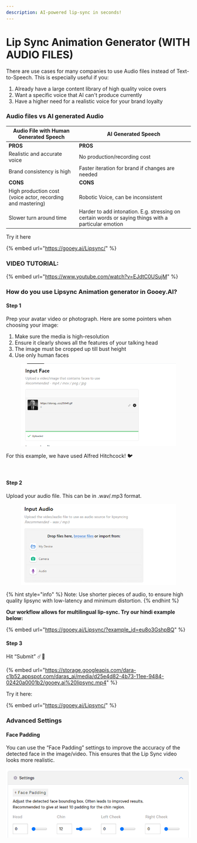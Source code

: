 ```yaml
---
description: AI-powered lip-sync in seconds!
---
```


# Lip Sync Animation Generator (WITH AUDIO FILES)

There are use cases for many companies to use Audio files instead of Text-to-Speech. This is especially useful if you:

1. Already have a large content library of high quality voice overs
2. Want a specific voice that AI can't produce currently
3. Have a higher need for a realistic voice for your brand loyalty&#x20;

### Audio files vs AI generated Audio <a href="#cu1xpothtpzq" id="cu1xpothtpzq"></a>

| Audio File with Human Generated Speech                      | AI Generated Speech                                                                                  |
| ----------------------------------------------------------- | ---------------------------------------------------------------------------------------------------- |
| **PROS**                                                    | **PROS**                                                                                             |
| Realistic and accurate voice                                | No production/recording cost                                                                         |
| Brand consistency is high                                   | Faster iteration for brand if changes are needed                                                     |
| **CONS**                                                    | **CONS**                                                                                             |
| High production cost (voice actor, recording and mastering) | Robotic Voice, can be inconsistent                                                                   |
| Slower turn around time                                     | Harder to add intonation. E.g. stressing on certain words or saying things with a particular emotion |

Try it here

{% embed url="https://gooey.ai/Lipsync/" %}

### VIDEO TUTORIAL: <a href="#id-7e9v4rbb98rg" id="id-7e9v4rbb98rg"></a>

{% embed url="https://www.youtube.com/watch?v=EJdtC0USujM" %}

### How do you use Lipsync Animation generator in Gooey.AI? <a href="#id-7e9v4rbb98rg" id="id-7e9v4rbb98rg"></a>

#### Step 1 <a href="#id-3akkpf7ao60t" id="id-3akkpf7ao60t"></a>

Prep your avatar video or photograph. Here are some pointers when choosing your image:

1. Make sure the media is high-resolution
2. Ensure it clearly shows all the features of your talking head
3. The image must be cropped up till bust height
4. Use only human faces

<figure><img src="../../.gitbook/assets/Screenshot 2024-01-03 120136.png" alt=""><figcaption></figcaption></figure>

For this example, we have used Alfred Hitchcock! :bird:

<figure><img src="https://storage.googleapis.com/dara-c1b52.appspot.com/daras_ai/media/8c1b1f02-5f66-11ed-a8a9-02420a0000aa/ezgif-5-4ccc215641.gif" alt="" width="375"><figcaption></figcaption></figure>

#### Step 2 <a href="#id-5v4axqcj5yym" id="id-5v4axqcj5yym"></a>

Upload your audio file. This can be in .wav/.mp3 format.&#x20;

<figure><img src="../../.gitbook/assets/Screenshot 2024-01-03 120430.png" alt=""><figcaption></figcaption></figure>



{% hint style="info" %}
Note: Use shorter pieces of audio, to ensure high quality lipsync with low-latency and minimum distortion.
{% endhint %}

**Our workflow allows for multilingual lip-sync. Try our hindi example below:**

{% embed url="https://gooey.ai/Lipsync/?example_id=eu8o3GshpBQ" %}

#### Step 3 <a href="#q7xfnhgt39oc" id="q7xfnhgt39oc"></a>

Hit “Submit” :comet::rocket:

{% embed url="https://storage.googleapis.com/dara-c1b52.appspot.com/daras_ai/media/d25e4d82-4b73-11ee-9484-02420a0001b2/gooey.ai%20lipsync.mp4" %}

Try it here:

{% embed url="https://gooey.ai/Lipsync/" %}

### Advanced Settings <a href="#bek5b9uth2re" id="bek5b9uth2re"></a>

#### Face Padding <a href="#id-7micoj491pkj" id="id-7micoj491pkj"></a>

You can use the “Face Padding” settings to improve the accuracy of the detected face in the image/video. This ensures that the Lip Sync video looks more realistic.

![](<../../.gitbook/assets/2 (1) (1) (1).png>)
